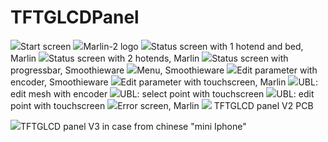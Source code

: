 # TFTGLCDPanel

<img src="./Start-Logo.jpg">Start screen
<img src="./Marlin-2-Logo.jpg">Marlin-2 logo
<img src="./Marlin-1HE.jpg">Status screen with 1 hotend and bed, Marlin
<img src="./Marlin-2HE.jpg">Status screen with 2 hotends, Marlin
<img src="./Smoothie-progressbar.jpg">Status screen with progressbar, Smoothieware
<img src="./Smoothie-menu.jpg">Menu, Smoothieware
<img src="./Smoothie-Edit_Param.jpg">Edit parameter with encoder, Smoothieware
<img src="./Marlin-Edit_param-V3.jpg">Edit parameter with touchscreen, Marlin
<img src="./UBL_Mesh_Editor_encoder.jpg">UBL: edit mesh with encoder
<img src="./UBL-select-V3.jpg">UBL: select point with touchscreen
<img src="./UBL-edt-V3.jpg">UBL: edit point with touchscreen
<img src="./Marlin-Error_Screen.jpg">Error screen, Marlin
<img src="./TFTGLCD-V2.jpg">
TFTGLCD panel V2 PCB

<img src="./TFTGLCD-V3.jpg">TFTGLCD panel V3 in case from chinese "mini Iphone"
